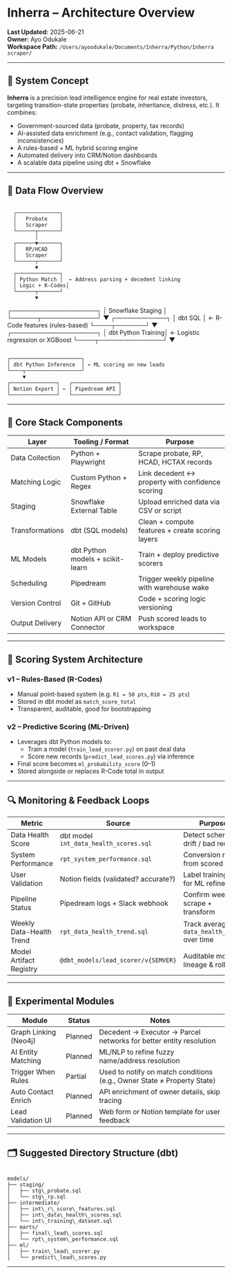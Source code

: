 
# Inherra – Architecture Overview

**Last Updated:** 2025-06-21  
**Owner:** Ayo Odukale  
**Workspace Path:** `/Users/ayoodukale/Documents/Inherra/Python/Inherra scraper/`

---

## 🧠 System Concept

**Inherra** is a precision lead intelligence engine for real estate investors, targeting transition-state properties (probate, inheritance, distress, etc.). It combines:

- Government-sourced data (probate, property, tax records)
- AI-assisted data enrichment (e.g., contact validation, flagging inconsistencies)
- A rules-based + ML hybrid scoring engine
- Automated delivery into CRM/Notion dashboards
- A scalable data pipeline using dbt + Snowflake

---

## 🔄 Data Flow Overview

```

```
      ┌──────────────┐
      │   Probate    │
      │   Scraper    │
      └──────┬───────┘
             │
      ┌──────▼───────┐
      │   RP/HCAD    │
      │   Scraper    │
      └──────┬───────┘
             ▼
      ┌──────────────┐
      │ Python Match │  ← Address parsing + decedent linking
      │ Logic + R-Codes│
      └──────┬───────┘
             ▼
  ┌────────────────────┐
  │  Snowflake Staging │
  └──────┬─────────────┘
         ▼
   ┌────────────┐
   │   dbt SQL  │ ← R-Code features (rules-based)
   └────┬───────┘
        ▼
┌────────────────────┐
│ dbt Python Training│ ← Logistic regression or XGBoost
└────┬───────────────┘
     ▼
```

┌───────────────────────┐
│ dbt Python Inference  │ ← ML scoring on new leads
└────┬──────────────────┘
     ▼
┌───────────────┐   ┌───────────────┐
│ Notion Export │ ← │ Pipedream API │
└───────────────┘   └───────────────┘

```

---

## 🧱 Core Stack Components

| Layer              | Tooling / Format                   | Purpose                                           |
|-------------------|------------------------------------|---------------------------------------------------|
| Data Collection    | Python + Playwright                | Scrape probate, RP, HCAD, HCTAX records            |
| Matching Logic     | Custom Python + Regex              | Link decedent ↔ property with confidence scoring   |
| Staging            | Snowflake External Table           | Upload enriched data via CSV or script            |
| Transformations    | dbt (SQL models)                   | Clean + compute features + create scoring layers   |
| ML Models          | dbt Python models + scikit-learn   | Train + deploy predictive scorers                 |
| Scheduling         | Pipedream                          | Trigger weekly pipeline with warehouse wake       |
| Version Control    | Git + GitHub                       | Code + scoring logic versioning                   |
| Output Delivery    | Notion API or CRM Connector        | Push scored leads to workspace                    |

---

## 🧠 Scoring System Architecture

### v1 – Rules-Based (R-Codes)
- Manual point-based system (e.g. `R1 = 50 pts`, `R10 = 25 pts`)
- Stored in dbt model as `match_score_total`
- Transparent, auditable, good for bootstrapping

### v2 – Predictive Scoring (ML-Driven)
- Leverages dbt Python models to:
  - Train a model (`train_lead_scorer.py`) on past deal data
  - Score new records (`predict_lead_scores.py`) via inference
- Final score becomes `ml_probability_score` (0–1)
- Stored alongside or replaces R-Code total in output

---

## 🔍 Monitoring & Feedback Loops

| Metric                     | Source                                  | Purpose                                     |
|----------------------------|-----------------------------------------|---------------------------------------------|
| Data Health Score          | dbt model `int_data_health_scores.sql`  | Detect schema drift / bad records           |
| System Performance         | `rpt_system_performance.sql`            | Conversion rates from scored leads          |
| User Validation            | Notion fields (validated? accurate?)    | Label training set for ML refinement        |
| Pipeline Status            | Pipedream logs + Slack webhook          | Confirm weekly scrape + transform           |
| Weekly Data-Health Trend   | `rpt_data_health_trend.sql`             | Track average `data_health_score` over time |
| Model Artifact Registry    | `@dbt_models/lead_scorer/v{SEMVER}`     | Auditable model lineage & rollback          |

---

## 🔭 Experimental Modules

| Module              | Status     | Notes                                                                 |
|---------------------|------------|-----------------------------------------------------------------------|
| Graph Linking (Neo4j) | Planned    | Decedent → Executor → Parcel networks for better entity resolution    |
| AI Entity Matching   | Planned    | ML/NLP to refine fuzzy name/address resolution                        |
| Trigger When Rules   | Partial    | Used to notify on match conditions (e.g., Owner State ≠ Property State) |
| Auto Contact Enrich  | Planned    | API enrichment of owner details, skip tracing                         |
| Lead Validation UI   | Planned    | Web form or Notion template for user feedback                         |

---

## 🗂 Suggested Directory Structure (dbt)

```

models/
├── staging/
│   ├── stg\_probate.sql
│   └── stg\_rp.sql
├── intermediate/
│   ├── int\_r\_score\_features.sql
│   ├── int\_data\_health\_scores.sql
│   └── int\_training\_dataset.sql
├── marts/
│   ├── final\_lead\_scores.sql
│   └── rpt\_system\_performance.sql
├── ml/
│   ├── train\_lead\_scorer.py
│   └── predict\_lead\_scores.py

```

---
```

